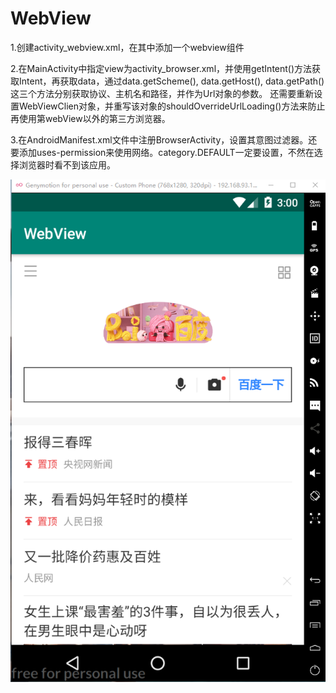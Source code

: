 # WebView
1.创建activity_webview.xml，在其中添加一个webview组件

2.在MainActivity中指定view为activity_browser.xml，并使用getIntent()方法获取Intent，再获取data，通过data.getScheme(), data.getHost(), data.getPath()这三个方法分别获取协议、主机名和路径，并作为Url对象的参数。 还需要重新设置WebViewClien对象，并重写该对象的shouldOverrideUrlLoading()方法来防止再使用第webView以外的第三方浏览器。

3.在AndroidManifest.xml文件中注册BrowserActivity，设置其意图过滤器。还要添加uses-permission来使用网络。category.DEFAULT一定要设置，不然在选择浏览器时看不到该应用。

![image](https://github.com/wuji-coder/WebView/blob/master/image/WebView.png)
